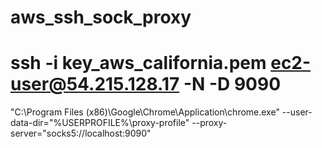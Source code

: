 # aws_ssh_sock_proxy

# ssh -i key_aws_california.pem  ec2-user@54.215.128.17  -N -D 9090


"C:\Program Files (x86)\Google\Chrome\Application\chrome.exe" --user-data-dir="%USERPROFILE%\proxy-profile" --proxy-server="socks5://localhost:9090"

